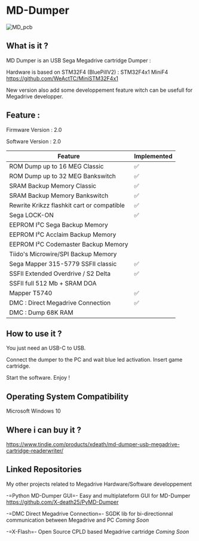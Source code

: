 # MD-Dumper

![MD_pcb](https://github.com/X-death25/MD-Dumper/blob/main/img/DSC_0553.JPG) 

What is it ?
-----

MD Dumper is an USB Sega Megadrive cartridge Dumper :

Hardware is based on STM32F4 (BluePillV2) : STM32F4x1 MiniF4 https://github.com/WeActTC/MiniSTM32F4x1

New version also add some developpement feature witch can be usefull for Megadrive developper.

Feature :
-----

Firmware Version : 2.0

Software Version : 2.0


| Feature | Implemented |
| ------- | ----------- |
| ROM Dump up to 16 MEG  Classic              | :white_check_mark: |
| ROM Dump up to 32 MEG  Bankswitch           | :white_check_mark: |
| SRAM Backup Memory Classic                  | :white_check_mark: |
| SRAM Backup Memory Bankswitch               | :white_check_mark: |
| Rewrite Krikzz flashkit cart or compatible  | :white_check_mark: |
| Sega LOCK-ON                                | :white_check_mark: |
| EEPROM I²C Sega Backup Memory               |                    |
| EEPROM I²C Acclaim Backup Memory            |                    |
| EEPROM I²C Codemaster Backup Memory         |                    |
| Tiido's Microwire/SPI Backup Memory         |                    |
| Sega Mapper 315-5779 SSFII classic          | :white_check_mark: |
| SSFII Extended Overdrive / S2 Delta         | :white_check_mark: |
| SSFII full 512 Mb + SRAM  DOA               |                    |
| Mapper T5740                                | :white_check_mark: |
| DMC : Direct Megadrive Connection           | :white_check_mark: |
| DMC : Dump 68K RAM                          |                    |

How to use it ?
-----

You just need an USB-C to USB. 

Connect the dumper to the PC and wait blue led activation. Insert game cartridge. 

Start the software. Enjoy !

Operating System Compatibility
-----

Microsoft Windows 10

Where i can buy it ?
-----

https://www.tindie.com/products/xdeath/md-dumper-usb-megadrive-cartridge-readerwriter/


Linked Repositories
-----

My other projects related to Megadrive Hardware/Software developpement

-=Python MD-Dumper GUI=-
Easy and multiplateform GUI for MD-Dumper
https://github.com/X-death25/PyMD-Dumper

-=DMC Direct Megadrive Connection=-
SGDK lib for bi-directionnal communication between Megadrive and PC
*Coming Soon*

-=X-Flash=-
Open Source CPLD based Megadrive cartridge 
*Coming Soon*
